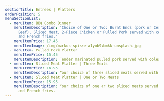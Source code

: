 ```yaml
---
sectionTitle: Entrees | Platters
orderPosition: 5
menuSectionList:
  - menuItem: BBQ Combo Dinner
    menuItemDescription: "Choice of One or Two: Burnt Ends (pork or Certified Angus
      Beef), Sliced Meat, 2-Piece Chicken or Pulled Pork served with coleslaw
      and French fries."
    menuItemPrice: 17.45
    menuItemImage: /img/markus-spiske-a1yob9kbmkk-unsplash.jpg
  - menuItem: Pulled Pork Platter
    menuItemPrice: 15.45
    menuItemDescription: Tender marinated pulled pork served with coleslaw and French fries.
  - menuItem: Sliced Meat Platter | Three Meats
    menuItemPrice: 16.95
    menuItemDescription: Your choice of three sliced meats served with coleslaw and French fries.
  - menuItem: Sliced Meat Platter | One or Two Meats
    menuItemPrice: 15.95
    menuItemDescription: Your choice of one or two sliced meats served with coleslaw
      and French fries.
---
```

